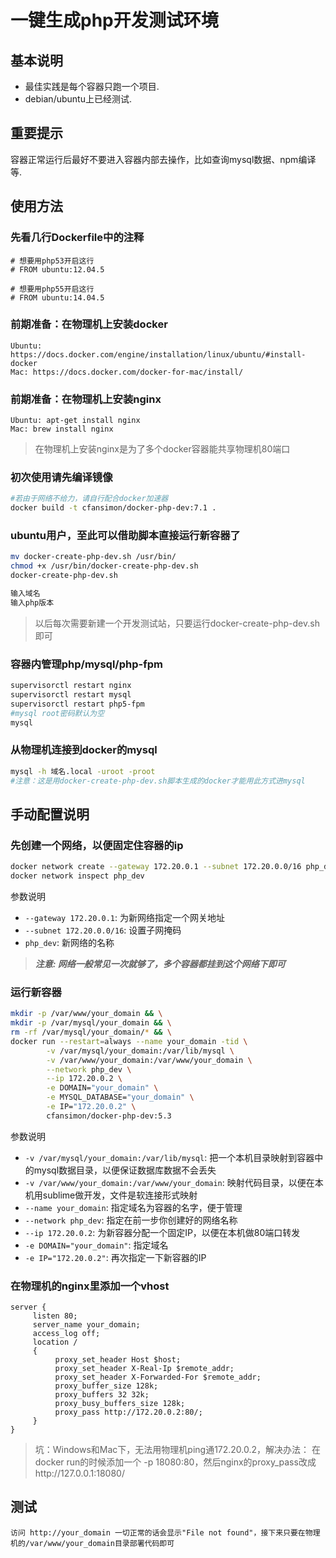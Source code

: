 # 一键生成php开发测试环境

## 基本说明

* 最佳实践是每个容器只跑一个项目.
* debian/ubuntu上已经测试.

## 重要提示

容器正常运行后最好不要进入容器内部去操作，比如查询mysql数据、npm编译等.

## 使用方法

### 先看几行Dockerfile中的注释

```
# 想要用php53开启这行
# FROM ubuntu:12.04.5

# 想要用php55开启这行
# FROM ubuntu:14.04.5
```

### 前期准备：在物理机上安装docker
```
Ubuntu: https://docs.docker.com/engine/installation/linux/ubuntu/#install-docker
Mac: https://docs.docker.com/docker-for-mac/install/
```

### 前期准备：在物理机上安装nginx
```
Ubuntu: apt-get install nginx
Mac: brew install nginx
```

>在物理机上安装nginx是为了多个docker容器能共享物理机80端口

### 初次使用请先编译镜像

```bash
#若由于网络不给力，请自行配合docker加速器
docker build -t cfansimon/docker-php-dev:7.1 .
```

### ubuntu用户，至此可以借助脚本直接运行新容器了

```bash
mv docker-create-php-dev.sh /usr/bin/
chmod +x /usr/bin/docker-create-php-dev.sh
docker-create-php-dev.sh

输入域名
输入php版本
```
>以后每次需要新建一个开发测试站，只要运行docker-create-php-dev.sh
即可

### 容器内管理php/mysql/php-fpm

```bash
supervisorctl restart nginx
supervisorctl restart mysql
supervisorctl restart php5-fpm
#mysql root密码默认为空
mysql
```

### 从物理机连接到docker的mysql

```bash
mysql -h 域名.local -uroot -proot
#注意：这是用docker-create-php-dev.sh脚本生成的docker才能用此方式进mysql
```

## 手动配置说明

### 先创建一个网络，以便固定住容器的ip

```bash
docker network create --gateway 172.20.0.1 --subnet 172.20.0.0/16 php_dev
docker network inspect php_dev
```

参数说明

* `--gateway 172.20.0.1`: 为新网络指定一个网关地址
* `--subnet 172.20.0.0/16`: 设置子网掩码
* `php_dev`: 新网络的名称

> ***注意: 网络一般常见一次就够了，多个容器都挂到这个网络下即可***

### 运行新容器

```bash
mkdir -p /var/www/your_domain && \
mkdir -p /var/mysql/your_domain && \
rm -rf /var/mysql/your_domain/* && \
docker run --restart=always --name your_domain -tid \
        -v /var/mysql/your_domain:/var/lib/mysql \
        -v /var/www/your_domain:/var/www/your_domain \
        --network php_dev \
        --ip 172.20.0.2 \
        -e DOMAIN="your_domain" \
        -e MYSQL_DATABASE="your_domain" \
        -e IP="172.20.0.2" \
        cfansimon/docker-php-dev:5.3
```

参数说明

* `-v /var/mysql/your_domain:/var/lib/mysql`: 把一个本机目录映射到容器中的mysql数据目录，以便保证数据库数据不会丢失
* `-v /var/www/your_domain:/var/www/your_domain`: 映射代码目录，以便在本机用sublime做开发，文件是软连接形式映射
* `--name your_domain`: 指定域名为容器的名字，便于管理
* `--network php_dev`: 指定在前一步你创建好的网络名称
* `--ip 172.20.0.2`: 为新容器分配一个固定IP，以便在本机做80端口转发
* `-e DOMAIN="your_domain"`: 指定域名
* `-e IP="172.20.0.2"`: 再次指定一下新容器的IP

### 在物理机的nginx里添加一个vhost

```
server {
     listen 80;
     server_name your_domain;
     access_log off;
     location /
     {
          proxy_set_header Host $host;
          proxy_set_header X-Real-Ip $remote_addr;
          proxy_set_header X-Forwarded-For $remote_addr;
          proxy_buffer_size 128k;
          proxy_buffers 32 32k;
          proxy_busy_buffers_size 128k;
          proxy_pass http://172.20.0.2:80/;
     }
}
```

>坑：Windows和Mac下，无法用物理机ping通172.20.0.2，解决办法：
>在docker run的时候添加一个 -p 18080:80，然后nginx的proxy_pass改成http://127.0.0.1:18080/

## 测试

```
访问 http://your_domain 一切正常的话会显示"File not found"，接下来只要在物理机的/var/www/your_domain目录部署代码即可
```